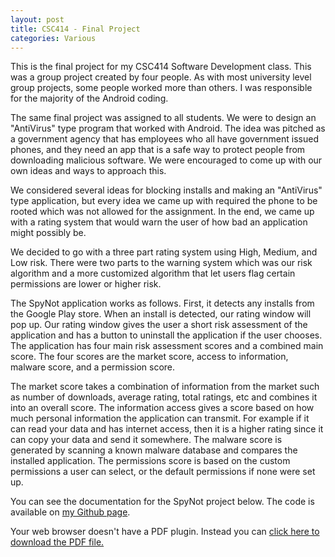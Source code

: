 ```yaml
---
layout: post
title: CSC414 - Final Project
categories: Various
---
```


This is the final project for my CSC414 Software Development class. This was a group project created by four people. As with most university level group projects, some people worked more than others. I was responsible for the majority of the Android coding.

The same final project was assigned to all students. We were to design an "AntiVirus" type program that worked with Android. The idea was pitched as a government agency that has employees who all have government issued phones, and they need an app that is a safe way to protect people from downloading malicious software. We were encouraged to come up with our own ideas and ways to approach this. 

We considered several ideas for blocking installs and making an "AntiVirus" type application, but every idea we came up with required the phone to be rooted which was not allowed for the assignment. In the end, we came up with a rating system that would warn the user of how bad an application might possibly be.

We decided to go with a three part rating system using High, Medium, and Low risk. There were two parts to the warning system which was our risk algorithm and a more customized algorithm that let users flag certain permissions are lower or higher risk.

The SpyNot application works as follows. First, it detects any installs from the Google Play store. When an install is detected, our rating window will pop up. Our rating window gives the user a short risk assessment of the application and has a button to uninstall the application if the user chooses. The application has four main risk assessment scores and a combined main score. The four scores are the market score, access to information, malware score, and a permission score.

The market score takes a combination of information from the market such as number of downloads, average rating, total ratings, etc and combines it into an overall score. The information access gives a score based on how much personal information the application can transmit. For example if it can read your data and has internet access, then it is a higher rating since it can copy your data and send it somewhere. The malware score is generated by scanning a known malware database and compares the installed application. The permissions score is based on the custom permissions a user can select, or the default permissions if none were set up.

You can see the documentation for the SpyNot project below. The code is available on [my Github page]().

<object data="/papers/spynotdocumentation.pdf" type="application/pdf" width="100%" height="750">
  Your web browser doesn't have a PDF plugin. Instead you can <a href="/papers/spynotdocumentation.pdf">click here to download the PDF file.</a>
</object>